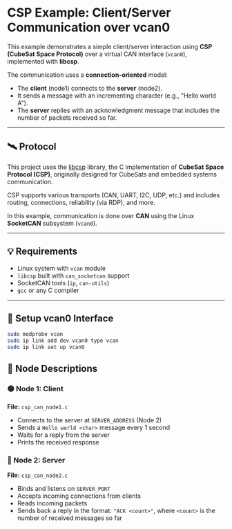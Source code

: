 # CSP Example: Client/Server Communication over vcan0

This example demonstrates a simple client/server interaction using **CSP (CubeSat Space Protocol)** over a virtual CAN interface (`vcan0`), implemented with **libcsp**.

The communication uses a **connection-oriented** model:
- The **client** (node1) connects to the **server** (node2).
- It sends a message with an incrementing character (e.g., "Hello world A").
- The **server** replies with an acknowledgment message that includes the number of packets received so far.

---

## 🛰 Protocol

This project uses the [libcsp](https://github.com/libcsp/libcsp) library, the C implementation of **CubeSat Space Protocol (CSP)**, originally designed for CubeSats and embedded systems communication.

CSP supports various transports (CAN, UART, I2C, UDP, etc.) and includes routing, connections, reliability (via RDP), and more.

In this example, communication is done over **CAN** using the Linux **SocketCAN** subsystem (`vcan0`).

---

## 💡 Requirements

- Linux system with `vcan` module
- `libcsp` built with `can_socketcan` support
- SocketCAN tools (`ip`, `can-utils`)
- `gcc` or any C compiler

---

## 🔧 Setup vcan0 Interface

```bash
sudo modprobe vcan
sudo ip link add dev vcan0 type vcan
sudo ip link set up vcan0
```

## 🧩 Node Descriptions

### 🟢 Node 1: Client

**File:** `csp_can_node1.c`

- Connects to the server at `SERVER_ADDRESS` (Node 2)
- Sends a `Hello world <char>` message every 1 second
- Waits for a reply from the server
- Prints the received response

### 🔵 Node 2: Server

**File:** `csp_can_node2.c`

- Binds and listens on `SERVER_PORT`
- Accepts incoming connections from clients
- Reads incoming packets
- Sends back a reply in the format: `"ACK <count>"`, where `<count>` is the number of received messages so far

